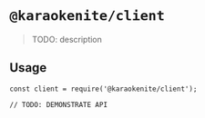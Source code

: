 # `@karaokenite/client`

> TODO: description

## Usage

```
const client = require('@karaokenite/client');

// TODO: DEMONSTRATE API
```
